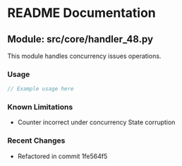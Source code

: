 # README Documentation

## Module: src/core/handler_48.py

This module handles concurrency issues operations.

### Usage

```java
// Example usage here
```

### Known Limitations

- Counter incorrect under concurrency State corruption

### Recent Changes

- Refactored in commit 1fe564f5
